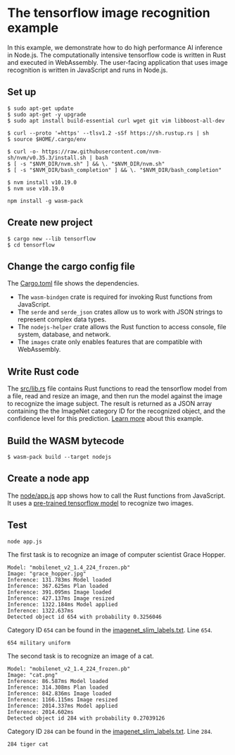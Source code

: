 # The tensorflow image recognition example

In this example, we demonstrate how to do high performance AI inference in Node.js. The computationally intensive tensorflow code is written in Rust and executed in WebAssembly. The user-facing application that uses image recognition is written in JavaScript and runs in Node.js.

## Set up

```
$ sudo apt-get update
$ sudo apt-get -y upgrade
$ sudo apt install build-essential curl wget git vim libboost-all-dev

$ curl --proto '=https' --tlsv1.2 -sSf https://sh.rustup.rs | sh
$ source $HOME/.cargo/env

$ curl -o- https://raw.githubusercontent.com/nvm-sh/nvm/v0.35.3/install.sh | bash
$ [ -s "$NVM_DIR/nvm.sh" ] && \. "$NVM_DIR/nvm.sh"
$ [ -s "$NVM_DIR/bash_completion" ] && \. "$NVM_DIR/bash_completion"

$ nvm install v10.19.0
$ nvm use v10.19.0

npm install -g wasm-pack
```

## Create new project

```
$ cargo new --lib tensorflow
$ cd tensorflow
```

## Change the cargo config file

The [Cargo.toml](Cargo.toml) file shows the dependencies.

* The `wasm-bindgen` crate is required for invoking Rust functions from JavaScript. 
* The `serde` and `serde_json` crates allow us to work with JSON strings to represent complex data types. 
* The `nodejs-helper` crate allows the Rust function to access console, file system, database, and network.
* The `images` crate only enables features that are compatible with WebAssembly.

## Write Rust code

The [src/lib.rs](src/lib.rs) file contains Rust functions to read the tensorflow model from a file, read and resize an image, and then run the model against the image to recognize the image subject. The result is returned as a JSON array containing the the ImageNet category ID for the recognized object, and the confidence level for this prediction. [Learn more](https://github.com/tensorflow/models/tree/master/research/slim/nets/mobilenet) about this example.

## Build the WASM bytecode

```
$ wasm-pack build --target nodejs
```

## Create a node app

The [node/app.js](node/app.js) app shows how to call the Rust functions from JavaScript. It uses a [pre-trained tensorflow model](https://storage.googleapis.com/mobilenet_v2/checkpoints/mobilenet_v2_1.4_224.tgz) to recognize two images.

## Test

```
node app.js
```

The first task is to recognize an image of computer scientist Grace Hopper.

```
Model: "mobilenet_v2_1.4_224_frozen.pb"
Image: "grace_hopper.jpg"
Inference: 131.783ms Model loaded
Inference: 367.625ms Plan loaded
Inference: 391.095ms Image loaded
Inference: 427.137ms Image resized
Inference: 1322.184ms Model applied
Inference: 1322.637ms
Detected object id 654 with probability 0.3256046
```

Category ID `654` can be found in the [imagenet_slim_labels.txt](imagenet_slim_labels.txt). Line `654`.

```
654 military uniform
```

The second task is to recognize an image of a cat.

```
Model: "mobilenet_v2_1.4_224_frozen.pb"
Image: "cat.png"
Inference: 86.587ms Model loaded
Inference: 314.308ms Plan loaded
Inference: 842.836ms Image loaded
Inference: 1166.115ms Image resized
Inference: 2014.337ms Model applied
Inference: 2014.602ms
Detected object id 284 with probability 0.27039126
```

Category ID `284` can be found in the [imagenet_slim_labels.txt](imagenet_slim_labels.txt). Line `284`.

```
284 tiger cat
```

